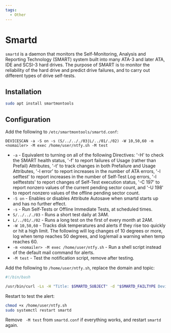 ```yaml
---
tags:
  - Other
---
```


# Smartd

`smartd` is a daemon that monitors the Self-Monitoring, Analysis and Reporting Technology (SMART) system built into many ATA-3 and later ATA, IDE and SCSI-3 hard drives. The purpose of SMART is to monitor the reliability of the hard drive and predict drive failures, and to carry out different types of drive self-tests.

## Installation

```bash
sudo apt install smartmontools
```

## Configuration

Add the following to `/etc/smartmontools/smartd.conf`:

```
DEVICESCAN -a -S on -s (S/../.././03|L/../01/./02) -W 10,50,60 -m <nomailer> -M exec /home/user/ntfy.sh -M test
```

- `-a` - Equivalent to turning on all of the following Directives: '-H' to check the SMART health status, '-f' to report failures of Usage (rather than Prefail) Attributes, '-t' to track changes in both Prefailure and Usage Attributes, '-l error' to report increases in the number of ATA errors, '-l selftest' to report increases in the number of Self-Test Log errors, '-l selfteststs' to report changes of Self-Test execution status, '-C 197' to report nonzero values of the current pending sector count, and '-U 198' to report nonzero values of the offline pending sector count.
- `-S on` - Enables or disables Attribute Autosave when smartd starts up and has no further effect.
- `-s` - Run Self-Tests or Offline Immediate Tests, at scheduled times.
- `S/../.././03` - Runs a short test daily at 3AM.
- `L/../01/./02` - Runs a long test on the first of every month at 2AM.
- `-W 10,50,60` - Tracks disk temperatures and alerts if they rise too quickly or hit a high limit. The following will log changes of 10 degrees or more, log when temp reaches 50 degrees, and log/email a warning when temp reaches 60.
- `-m <nomailer> -M exec /home/user/ntfy.sh` - Run a shell script instead of the default mail command for alerts.
- `-M test` - Test the notification script, remove after testing.

Add the following to `/home/user/ntfy.sh`, replace the domain and topic:

```bash
#!/bin/bash

/usr/bin/curl -Ls -H "Title: $SMARTD_SUBJECT" -d "$SMARTD_FAILTYPE Device: $SMARTD_DEVICE Time: $SMARTD_TFIRST Message: $SMARTD_FULLMESSAGE" https://ntfy.domain.com/Topic
```

Restart to test the alert:

```bash
chmod +x /home/user/ntfy.sh
sudo systemctl restart smartd
```

Remove ` -M test` from `smartd.conf` if everything works, and restart `smartd` again.
